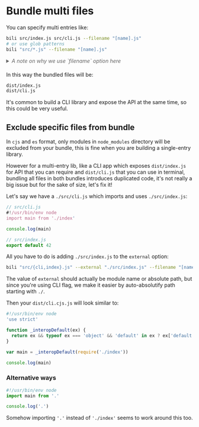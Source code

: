 # Bundle multi files

You can specify multi entries like:

```bash
bili src/index.js src/cli.js --filename "[name].js"
# or use glob patterns
bili "src/*.js" --filename "[name].js"
```

<details style="margin-bottom: 20px;color: #666"><summary style="font-style: italic">A note on why we use `filename` option here</summary><br>

In `cjs` format the filename of output files will be `[name][suffix].js` where the `[suffix]` is `.cjs` in this case, however you may import `src/index.js` in `src/cli.js` in the form of `import main from './index'` without the `.cjs` suffix, so we have to remove suffix here.

</details>

In this way the bundled files will be:

```bash
dist/index.js
dist/cli.js
```

It's common to build a CLI library and expose the API at the same time, so this could be very useful.

## Exclude specific files from bundle

In `cjs` and `es` format, only modules in `node_modules` directory will be excluded from your bundle, this is fine when you are building a single-entry library.

However for a multi-entry lib, like a CLI app which exposes `dist/index.js` for API that you can require and `dist/cli.js` that you can use in terminal, bundling all files in both bundles introduces duplicated code, it's not really a big issue but for the sake of size, let's fix it!

Let's say we have a `./src/cli.js` which imports and uses `./src/index.js`:

```js
// src/cli.js
#!/usr/bin/env node
import main from './index'

console.log(main)
```

```js
// src/index.js
export default 42
```

All you have to do is adding `./src/index.js` to the `external` option:

```bash
bili "src/{cli,index}.js" --external "./src/index.js" --filename "[name].js"
```

The value of `external` should actually be module name or absolute path, but since you're using CLI flag, we make it easier by auto-absolutify path starting with `./`.

Then your `dist/cli.cjs.js` will look similar to:

```js
#!/usr/bin/env node
'use strict'

function _interopDefault(ex) {
  return ex && typeof ex === 'object' && 'default' in ex ? ex['default'] : ex
}

var main = _interopDefault(require('./index'))

console.log(main)
```

### Alternative ways

```js
#!/usr/bin/env node
import main from '.'

console.log('.')
```

Somehow importing `'.'` instead of `'./index'` seems to work around this too.
